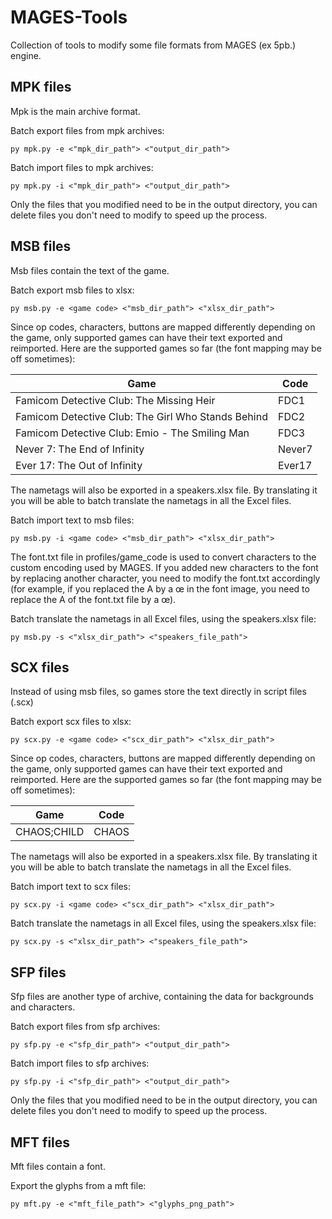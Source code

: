 # MAGES-Tools

Collection of tools to modify some file formats from MAGES (ex 5pb.) engine.

## MPK files

Mpk is the main archive format.

Batch export files from mpk archives:

```
py mpk.py -e <"mpk_dir_path"> <"output_dir_path">
```

Batch import files to mpk archives:

```
py mpk.py -i <"mpk_dir_path"> <"output_dir_path">
```

Only the files that you modified need to be in the output directory, you can delete files you don't need to modify to speed up the process.

## MSB files

Msb files contain the text of the game.

Batch export msb files to xlsx:

```
py msb.py -e <game code> <"msb_dir_path"> <"xlsx_dir_path">
```
Since op codes, characters, buttons are mapped differently depending on the game, only supported games can have their text exported and reimported. Here are the supported games so far (the font mapping may be off sometimes):

| Game   | Code |
|---      |---    |
|Famicom Detective Club: The Missing Heir|FDC1
|Famicom Detective Club: The Girl Who Stands Behind|FDC2
|Famicom Detective Club: Emio - The Smiling Man|FDC3
|Never 7: The End of Infinity|Never7
|Ever 17: The Out of Infinity|Ever17

The nametags will also be exported in a speakers.xlsx file. By translating it you will be able to batch translate the nametags in all the Excel files.

Batch import text to msb files:

```
py msb.py -i <game code> <"msb_dir_path"> <"xlsx_dir_path">
```
The font.txt file in profiles/game_code is used to convert characters to the custom encoding used by MAGES. If you added new characters to the font by replacing another character, you need to modify the font.txt accordingly (for example, if you replaced the A by a œ in the font image, you need to replace the A of the font.txt file by a œ).

Batch translate the nametags in all Excel files, using the speakers.xlsx file:

```
py msb.py -s <"xlsx_dir_path"> <"speakers_file_path">
```

## SCX files

Instead of using msb files, so games store the text directly in script files (.scx)

Batch export scx files to xlsx:

```
py scx.py -e <game code> <"scx_dir_path"> <"xlsx_dir_path">
```
Since op codes, characters, buttons are mapped differently depending on the game, only supported games can have their text exported and reimported. Here are the supported games so far (the font mapping may be off sometimes):

| Game   | Code |
|---      |---    |
|CHAOS;CHILD|CHAOS

The nametags will also be exported in a speakers.xlsx file. By translating it you will be able to batch translate the nametags in all the Excel files.

Batch import text to scx files:

```
py scx.py -i <game code> <"scx_dir_path"> <"xlsx_dir_path">
```

Batch translate the nametags in all Excel files, using the speakers.xlsx file:

```
py scx.py -s <"xlsx_dir_path"> <"speakers_file_path">
```

## SFP files

Sfp files are another type of archive, containing the data for backgrounds and characters.

Batch export files from sfp archives:

```
py sfp.py -e <"sfp_dir_path"> <"output_dir_path">
```

Batch import files to sfp archives:

```
py sfp.py -i <"sfp_dir_path"> <"output_dir_path">
```

Only the files that you modified need to be in the output directory, you can delete files you don't need to modify to speed up the process.

## MFT files

Mft files contain a font.

Export the glyphs from a mft file:

```
py mft.py -e <"mft_file_path"> <"glyphs_png_path">
```